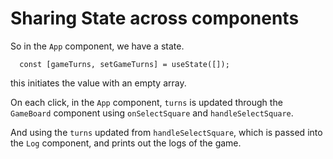 # Sharing State across components
So in the `App` component, we have a state.
```JSX
  const [gameTurns, setGameTurns] = useState([]);
```
this initiates the value with an empty array.

On each click, in the `App` component, `turns` is updated through the `GameBoard` component using `onSelectSquare` and `handleSelectSquare`. 

And using the `turns` updated from `handleSelectSquare`, which is passed into the `Log` component, and prints out the logs of the game.


